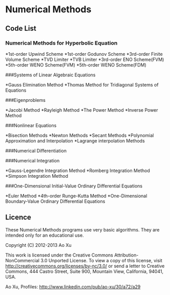# Numerical Methods

## Code List

### Numerical Methods for Hyperbolic Equation

*1st-order Upwind Scheme
*1st-order Godunov Scheme
*3rd-order Finite Volume Scheme
*TVD Limiter
*TVB Limiter
*3rd-order ENO Scheme(FVM)
*5th-order WENO Scheme(FVM)
*5th-order WENO Scheme(FDM)

###Systems of Linear Algebraic Equations

*Gauss Elimination Method
*Thomas Method for Tridiagonal Systems of Equations

###Eigenproblems

*Jacobi Method
*Rayleigh Method
*The Power Method
*Inverse Power Method

###Nonlinear Equations

*Bisection Methods
*Newton Methods
*Secant Methods
*Polynomial Approximation and Interpolation
*Lagrange interpolation Methods

###Numerical Differentiation

###Numerical Integration

*Gauss-Legendre Integration Method
*Romberg Integration Method
*Simpson Integration Method

###One-Dimensional Initial-Value Ordinary Differential Equations

*Euler Method
*4th-order Runge-Kutta Method
*One-Dimensional Boundary-Value Ordinary Differential Equations

## Licence

These Numerical Methods programs use very basic algorithms. They are intended only for an educational use.

Copyright (C) 2012-2013 Ao Xu
    
This work is licensed under the Creative Commons Attribution-NonCommercial 3.0 Unported License. To view a copy of this license, visit http://creativecommons.org/licenses/by-nc/3.0/ or send a letter to Creative Commons, 444 Castro Street, Suite 900, Mountain View, California, 94041, USA.

Ao Xu, Profiles: <http://www.linkedin.com/pub/ao-xu/30/a72/a29>